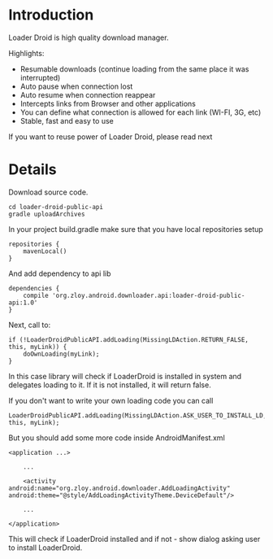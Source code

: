 # Introduction #

Loader Droid is high quality download manager.

Highlights:
  * Resumable downloads (continue loading from the same place it was interrupted)
  * Auto pause when connection lost
  * Auto resume when connection reappear
  * Intercepts links from Browser and other applications
  * You can define what connection is allowed for each link (WI-FI, 3G, etc)
  * Stable, fast and easy to use

If you want to reuse power of Loader Droid, please read next

# Details #

Download source code.
```
cd loader-droid-public-api
gradle uploadArchives
```

In your project build.gradle make sure that you have local repositories setup
```
repositories {
    mavenLocal()
}
```
And add dependency to api lib
```
dependencies {
    compile 'org.zloy.android.downloader.api:loader-droid-public-api:1.0'
}
```

Next, call to:
```
if (!LoaderDroidPublicAPI.addLoading(MissingLDAction.RETURN_FALSE, this, myLink)) {
    doOwnLoading(myLink);
}
```
In this case library will check if LoaderDroid is installed in system and delegates loading to it. If it is not installed, it will return false.

If you don't want to write your own loading code you can call
```
LoaderDroidPublicAPI.addLoading(MissingLDAction.ASK_USER_TO_INSTALL_LD, this, myLink);
```

But you should add some more code inside AndroidManifest.xml
```
<application ...>

    ...

    <activity android:name="org.zloy.android.downloader.AddLoadingActivity" android:theme="@style/AddLoadingActivityTheme.DeviceDefault"/>
  
    ...

</application>
```

This will check if LoaderDroid installed and if not - show dialog asking user to install LoaderDroid.